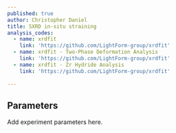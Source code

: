 ```yaml
---
published: true
author: Christopher Daniel
title: SXRD in-situ straining
analysis_codes: 
  - name: xrdfit
    link: 'https://github.com/LightForm-group/xrdfit'
  - name: xrdfit - Two-Phase Deformation Analysis
    link: 'https://github.com/LightForm-group/xrdfit'    
  - name: xrdfit - Zr Hydride Analysis
    link: 'https://github.com/LightForm-group/xrdfit'    
   
---
```

## Parameters

Add experiment parameters here.
